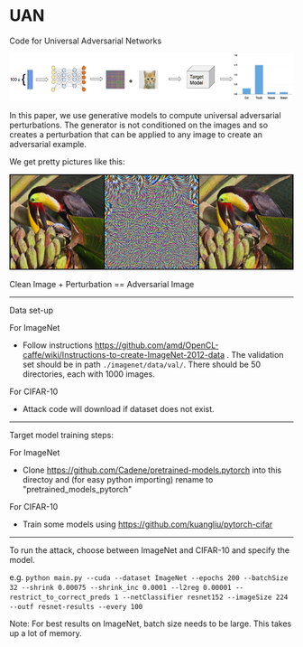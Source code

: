 # UAN
Code for Universal Adversarial Networks

![Alt text](figs/overview.png?raw=true "")

In this paper, we use generative models to compute universal adversarial perturbations. The generator is not conditioned on the images and so creates a perturbation that can be applied to any image to create an adversarial example.

We get pretty pictures like this:

![Alt text](figs/uap_example.png?raw=true "")

Clean Image              +          Perturbation          ==         Adversarial Image  

-------

Data set-up

For ImageNet

  - Follow instructions https://github.com/amd/OpenCL-caffe/wiki/Instructions-to-create-ImageNet-2012-data . The validation set should be in path `./imagenet/data/val/`. There should be 50 directories, each with 1000 images.
  
For CIFAR-10

  - Attack code will download if dataset does not exist.

-------

Target model training steps:

For ImageNet

  - Clone https://github.com/Cadene/pretrained-models.pytorch into this directoy and (for easy python importing) rename to "pretrained_models_pytorch"

For CIFAR-10

  - Train some models using https://github.com/kuangliu/pytorch-cifar
    
-------

To run the attack, choose between ImageNet and CIFAR-10 and specify the model.

e.g. `python main.py --cuda --dataset ImageNet --epochs 200 --batchSize 32 --shrink 0.00075 --shrink_inc 0.0001 --l2reg 0.00001 --restrict_to_correct_preds 1 --netClassifier resnet152 --imageSize 224 --outf resnet-results --every 100`


Note: For best results on ImageNet, batch size needs to be large. This takes up a lot of memory.
